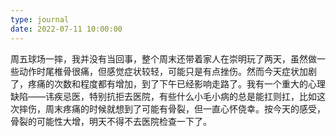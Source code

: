 ```yaml
---
type: journal
date: 2022-07-11 10:00:00
---
```


周五球场一摔，我并没有当回事，整个周末还带着家人在崇明玩了两天，虽然做一些动作时尾椎骨很痛，但感觉症状较轻，可能只是有点挫伤。然而今天症状加剧了，疼痛的次数和程度都有增加，到了下午已经影响走路了。我有一个重大的心理缺陷——讳疾忌医，特别抗拒去医院，有些什么小毛小病的总是能扛则扛，比如这次摔伤，周末疼痛的时候就想到了可能有骨裂，但一直心怀侥幸。按今天的感受，骨裂的可能性大增，明天不得不去医院检查一下了。

